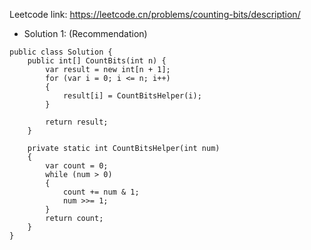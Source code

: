 Leetcode link: https://leetcode.cn/problems/counting-bits/description/ 

- Solution 1: (Recommendation)
```
public class Solution {
    public int[] CountBits(int n) {
        var result = new int[n + 1];
        for (var i = 0; i <= n; i++)
        {
            result[i] = CountBitsHelper(i);
        }

        return result;
    }

    private static int CountBitsHelper(int num)
    {
        var count = 0;
        while (num > 0)
        {
            count += num & 1;
            num >>= 1;
        }
        return count;
    }
}
```
